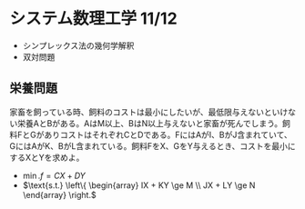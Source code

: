 # システム数理工学 11/12

* シンプレックス法の幾何学解釈
* 双対問題


## 栄養問題
家畜を飼っている時、飼料のコストは最小にしたいが、最低限与えないといけない栄養AとBがある。AはM以上、BはN以上与えないと家畜が死んでしまう。飼料FとGがありコストはそれぞれCとDである。FにはAがI、BがJ含まれていて、GにはAがK、BがL含まれている。飼料FをX、GをY与えるとき、コストを最小にするXとYを求めよ。


* $\min. f = CX + DY$
* $\text{s.t.} \left\\{ \begin{array} IX + KY \ge M \\\ JX + LY \ge N \end{array} \right.$
